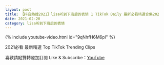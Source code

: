 ```yaml
---
layout: post
title: 【抖音熱搜2021】lisa听到下班后的表情 1 TikTok Daily 最新必看精選合集2021 02 20
date: 2021-02-20
category: lisa听到下班后的表情
---
```


{% include youtube-video.html id="9qNhfH6M6pI" %}

2021必看 最新精選 Top TikTok Trending Clips

喜歡請點贊轉發加訂閱 Like & Subscribe：[YouTube](https://www.youtube.com/channel/UCAoR7VcanIPd04uEq_GIylA/videos)

